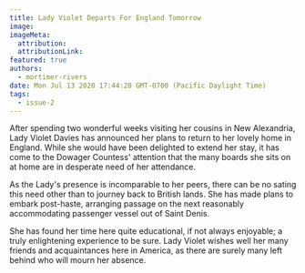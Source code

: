 ```yaml
---
title: Lady Violet Departs For England Tomorrow
image:
imageMeta:
  attribution:
  attributionLink:
featured: true
authors: 
  - mortimer-rivers
date: Mon Jul 13 2020 17:44:20 GMT-0700 (Pacific Daylight Time)
tags:
  - issue-2
---
```


After spending two wonderful weeks visiting her cousins in New Alexandria, 
Lady Violet Davies has announced her plans to return to her lovely home in England. 
While she would have been delighted to extend her stay, it has come to the Dowager 
Countess' attention that the many boards she sits on at home are in desperate 
need of her attendance.

As the Lady's presence is incomparable to her peers, there can be no sating this need 
other than to journey back to British lands. She has made plans to embark post-haste, 
arranging passage on the next reasonably accommodating passenger vessel out of 
Saint Denis.

She has found her time here quite educational, if not always enjoyable; a truly 
enlightening experience to be sure. Lady Violet wishes well her many friends and 
acquaintances here in America, as there are surely many left behind who will mourn 
her absence.
